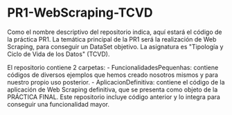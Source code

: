 # PR1-WebScraping-TCVD
Como el nombre descriptivo del repositorio indica, aquí estará el código de la práctica PR1. La temática principal de la PR1 será la realización de Web Scraping, para conseguir un DataSet objetivo. La asignatura es "Tipología y Ciclo de Vida de los Datos" (TCVD).

El repositorio contiene 2 carpetas: 
    - FuncionalidadesPequenhas: contiene códigos de diversos ejemplos que hemos creado nosotros mismos y para nuestro propio uso posterior.
    - AplicacionDefinitiva: contiene el código de la aplicación de Web Scraping definitiva, que se presenta como objeto de la PRÁCTICA FINAL. Este repositorio incluye código anterior y lo integra para conseguir una funcionalidad mayor.
    
